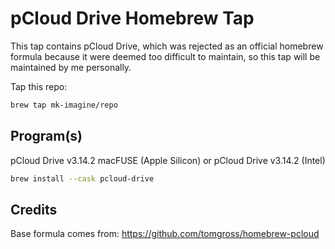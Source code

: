 # pCloud Drive Homebrew Tap

This tap contains pCloud Drive, which was rejected as an official homebrew formula because it were deemed too difficult to maintain, so this tap will be maintained by me personally.

Tap this repo:
```bash
brew tap mk-imagine/repo
```

## Program(s)

pCloud Drive v3.14.2 macFUSE (Apple Silicon) or pCloud Drive v3.14.2 (Intel)
```bash
brew install --cask pcloud-drive
```

## Credits

Base formula comes from: https://github.com/tomgross/homebrew-pcloud
